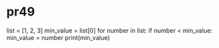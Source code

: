 # pr49
list = [1, 2, 3]
min_value = list[0]
for number in list:
  if number < min_value:
    min_value = number
print(min_value)
